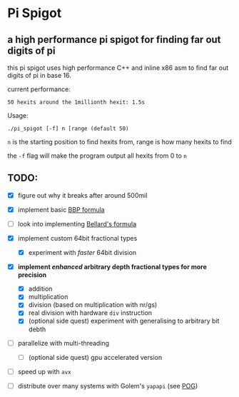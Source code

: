# Pi Spigot
## a high performance pi spigot for finding far out digits of pi

this pi spigot uses high performance C++ and inline x86 asm to find far out digits of pi in base 16.

current performance:
```
50 hexits around the 1millionth hexit: 1.5s
```
Usage:
```
./pi_spigot [-f] n [range (default 50)
```
`n` is the starting position to find hexits from, range is how many hexits to find

the `-f` flag will make the program output all hexits from 0 to `n`



## TODO:
 - [x] figure out why it breaks after around 500mil
 - [x] implement basic [BBP formula](https://en.wikipedia.org/wiki/Bailey%E2%80%93Borwein%E2%80%93Plouffe_formula)
 - [ ] look into implementing [Bellard's formula](https://en.wikipedia.org/wiki/Bellard%27s_formula)
 - [x] implement custom 64bit fractional types
    - [x] experiment with *faster* 64bit division
 - [x] **implement *enhanced* arbitrary depth fractional types for more precision**
    - [x] addition
    - [x] multiplication
    - [x] division (based on multiplication with nr/gs)
    - [x] real division with hardware `div` instruction 
    - [x] (optional side quest) experiment with generalising to arbitrary bit debth
 - [ ] parallelize with multi-threading
   - [ ] (optional side quest) gpu accelerated version
 - [ ] speed up with `avx`
 - [ ] distribute over many systems with Golem's `yapapi` (see [POG](https://github.com/jedbrooke/pog))



